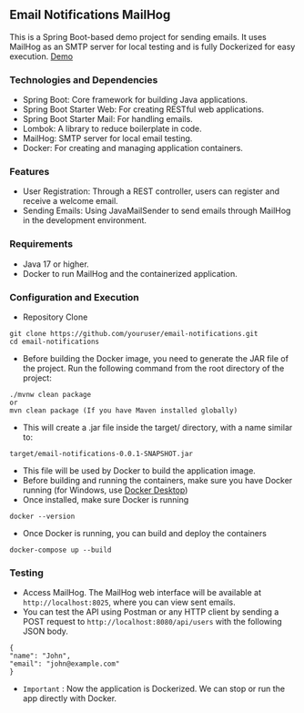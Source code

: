 ## Email Notifications MailHog
This is a Spring Boot-based demo project for sending emails. It uses MailHog as an SMTP server for local testing and is fully Dockerized for easy execution.
[Demo](https://www.youtube.com/watch?v=QMlpFdOQHfI)

### Technologies and Dependencies
* Spring Boot: Core framework for building Java applications.
* Spring Boot Starter Web: For creating RESTful web applications.
* Spring Boot Starter Mail: For handling emails.
* Lombok: A library to reduce boilerplate in code.
* MailHog: SMTP server for local email testing.
* Docker: For creating and managing application containers.

### Features
* User Registration: Through a REST controller, users can register and receive a welcome email.
* Sending Emails: Using JavaMailSender to send emails through MailHog in the development environment.

### Requirements
* Java 17 or higher.
* Docker to run MailHog and the containerized application.

### Configuration and Execution
* Repository Clone
```git
git clone https://github.com/youruser/email-notifications.git
cd email-notifications
```
* Before building the Docker image, you need to generate the JAR file of the project. Run the following command from the root directory of the project:
```git
./mvnw clean package
or
mvn clean package (If you have Maven installed globally)
```
* This will create a .jar file inside the target/ directory, with a name similar to:
```git
target/email-notifications-0.0.1-SNAPSHOT.jar
```
* This file will be used by Docker to build the application image.
* Before building and running the containers, make sure you have Docker running (for Windows, use [Docker Desktop]([https://nodejs.org/en/download](https://www.docker.com/products/docker-desktop/)))
* Once installed, make sure Docker is running
```git
docker --version
```
* Once Docker is running, you can build and deploy the containers
```git
docker-compose up --build
```

### Testing
* Access MailHog. The MailHog web interface will be available at `http://localhost:8025`, where you can view sent emails.
* You can test the API using Postman or any HTTP client by sending a POST request to `http://localhost:8080/api/users` with the following JSON body.
```git
{
"name": "John",
"email": "john@example.com"
}
```
* `Important` : Now the application is Dockerized. We can stop or run the app directly with Docker.
